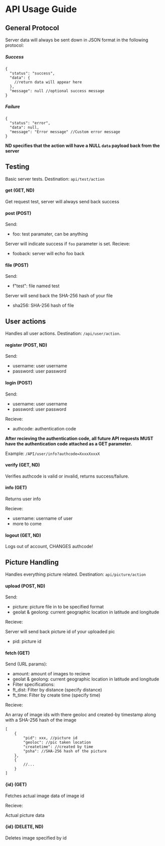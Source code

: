 # API Usage Guide

## General Protocol
Server data will always be sent down in JSON format in the following protocol:

##### Success

```
{
  "status": "success",
  "data": {
    //return data will appear here
  },
  "message": null //optional success message
}
```

##### Failure

```
{
  "status": "error",
  "data": null,
  "message": "Error message" //Custom error message
}
```

**ND specifies that the action will have a NULL `data` payload back from the server**

## Testing

Basic server tests. Destination: `api/test/action`

#### get (GET, ND)

Get request test, server will always send back success

#### post (POST)

Send:
+ foo: test paramater, can be anything

Server will indicate success if `foo` parameter is set. Recieve:
+ fooback: server will echo foo back

#### file (POST)
Send:
+ f"test": file named test

Server will send back the SHA-256 hash of your file
+ sha256: SHA-256 hash of file

## User actions

Handles all user actions. Destination: `/api/user/action`.

#### register (POST, ND)

Send:

+ username: user username
+ password: user password

#### login (POST)

Send:
+ username: user username
+ password: user password

Recieve:
+ authcode: authentication code

**After recieving the authentication code, all future API requests MUST have the authentication code attached as a GET parameter.**

Example: `/API/user/info?authcode=XxxxXxxxX`

#### verify (GET, ND)

Verifies authcode is valid or invalid, returns success/failure.

#### info (GET)

Returns user info

Recieve:
+ username: username of user
+ more to come

#### logout (GET, ND)

Logs out of account, CHANGES authcode!

## Picture Handling

Handles everything picture related. Destination: `api/picture/action`

#### upload (POST, ND)

Send:
+ picture: picture file in to be specified format
+ geolat & geolong: current geographic location in latitude and longitude

Recieve:

Server will send back picture id of your uploaded pic
+ pid: picture id

#### fetch (GET)

Send (URL params):
+ amount: amount of images to recieve
+ geolat & geolong: current geographic location in latitude and longitude
+ Filter specifications:
 + ft_dist: Filter by distance (specify distance)
 + ft_time: Filter by create time (specify time)

Recieve:

An array of image ids with there geoloc and created-by timestamp along with a SHA-256 hash of the image
```
[
    {
        "pid": xxx, //picture id
        "geoloc": //pic taken location
        "createtime": //created by time
        "psha": //SHA-256 hash of the picture
    },
    {
        //...
    }
]
```

#### {id} (GET)

Fetches actual image data of image id

Recieve:

Actual picture data

#### {id} (DELETE, ND)

Deletes image specified by id
